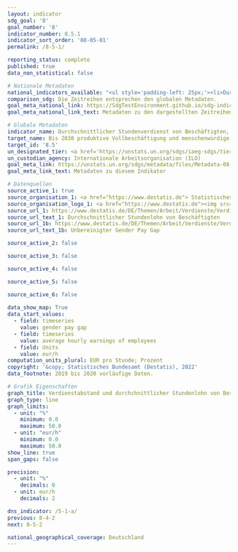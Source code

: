 ```yaml
---
layout: indicator    
sdg_goal: '8'    
goal_number: '8'    
indicator_number: 8.5.1    
indicator_sort_order: '08-05-01'    
permalink: /8-5-1/    

reporting_status: complete    
published: true    
data_non_statistical: false    

# Nationale Metadaten    
national_indicators_available: "<ul style='padding-left: 25px;'><li>Durchschnittlicher Stundenlohn Beschäftigter</li> <li> Verdienstabstand</li></ul>"    
comparison_sdg: Die Zeitreihen entsprechen den globalen Metadaten.    
goal_meta_national_link: https://SdgTestEnvironment.github.io/sdg-indicators/public/MetaDe/8.5.1.pdf    
goal_meta_national_link_text: Metadaten zu den dargestellten Zeitreihen    

# Globale Metadaten    
indicator_name: Durchschnittlicher Stundenverdienst von Beschäftigten, nach Geschlecht, Alter, Beruf und Menschen mit Behinderungen    
target_name: Bis 2030 produktive Vollbeschäftigung und menschenwürdige Arbeit für alle Frauen und Männer, einschließlich junger Menschen und Menschen mit Behinderungen, sowie gleiches Entgelt für gleichwertige Arbeit erreichen    
target_id: '8.5'    
un_designated_tier: <a href='https://unstats.un.org/sdgs/iaeg-sdgs/tier-classification/' title='Klicken Sie hier um weitere Informationen zur UN-Tier-Klassifikation zu erhalten.'  target='_blank'>Tier II</a>    
un_custodian_agency: Internationale Arbeitsorganisation (ILO)    
goal_meta_link: https://unstats.un.org/sdgs/metadata/files/Metadata-08-05-01.pdf    
goal_meta_link_text: Metadaten zu diesem Indikator        

# Datenquellen
source_active_1: true
source_organisation_1: <a href="https://www.destatis.de"> Statistisches Bundesamt (Destatis) </a>
source_organisation_logo_1: <a href="https://www.destatis.de"><img src="https://g205sdgs.github.io/sdg-indicators/public/OrgImgDe/destatis.png" alt="Logo destatis" style="height:60px; width:148px"/></a>
source_url_1: https://www.destatis.de/DE/Themen/Arbeit/Verdienste/Verdienste-Verdienstunterschiede/_inhalt.html
source_url_text_1: Durchschnittlicher Stundenlohn von Beschäftigten
source_url_1b: https://www.destatis.de/DE/Themen/Arbeit/Verdienste/Verdienste-Verdienstunterschiede/_inhalt.html
source_url_text_1b: Unbereinigter Gender Pay Gap

source_active_2: false

source_active_3: false

source_active_4: false

source_active_5: false

source_active_6: false
    
data_show_map: True    
data_start_values: 
  - field: timeseries
    value: gender pay gap
  - field: timeseries
    value: average hourly earnings of employees
  - field: Units
    value: eur/h    
computation_units_plural: EUR pro Stunde; Prozent    
copyright: '&copy; Statistisches Bundesamt (Destatis), 2022'    
data_footnote: 2019 bis 2020 vorläufige Daten.    

# Grafik Eigenschaften    
graph_title: Verdienstabstand und durchchnittlicher Stundenlohn von Beschäftigten    
graph_type: line    
graph_limits:
  - unit: "%"
    minimum: 0.0
    maximum: 50.0
  - unit: "eur/h"
    minimum: 0.0
    maximum: 50.0
show_line: true
span_gaps: false

precision:
  - unit: "%"
    decimals: 0
  - unit: eur/h
    decimals: 2    

dns_indicator: /5-1-a/
previous: 8-4-2    
next: 8-5-2    

national_geographical_coverage: Deutschland    
---
```


<span></span>